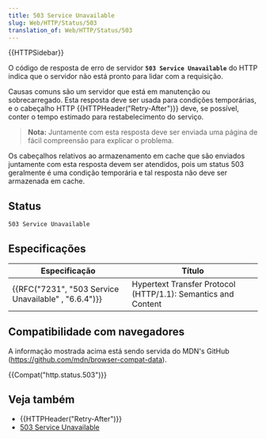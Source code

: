 ```yaml
---
title: 503 Service Unavailable
slug: Web/HTTP/Status/503
translation_of: Web/HTTP/Status/503
---
```

{{HTTPSidebar}}

O código de resposta de erro de servidor **`503 Service Unavailable`** do HTTP indica que o servidor não está pronto para lidar com a requisição.

Causas comuns são um servidor que está em manutenção ou sobrecarregado. Esta resposta deve ser usada para condições temporárias, e o cabeçalho HTTP {{HTTPHeader("Retry-After")}} deve, se possível, conter o tempo estimado para restabelecimento do serviço.

> **Nota:** Juntamente com esta resposta deve ser enviada uma página de fácil compreensão para explicar o problema.

Os cabeçalhos relativos ao armazenamento em cache que são enviados juntamente com esta resposta devem ser atendidos, pois um status 503 geralmente é uma condição temporária e tal resposta não deve ser armazenada em cache.

## Status

    503 Service Unavailable

## Especificações

| Especificação                                                        | Título                                                        |
| -------------------------------------------------------------------- | ------------------------------------------------------------- |
| {{RFC("7231", "503 Service Unavailable" , "6.6.4")}} | Hypertext Transfer Protocol (HTTP/1.1): Semantics and Content |

## Compatibilidade com navegadores

A informação mostrada acima está sendo servida do MDN's GitHub (<https://github.com/mdn/browser-compat-data>).

{{Compat("http.status.503")}}

## Veja também

- {{HTTPHeader("Retry-After")}}
- [503 Service Unavailable](https://www.exai.com/blog/503-service-unavailable)
